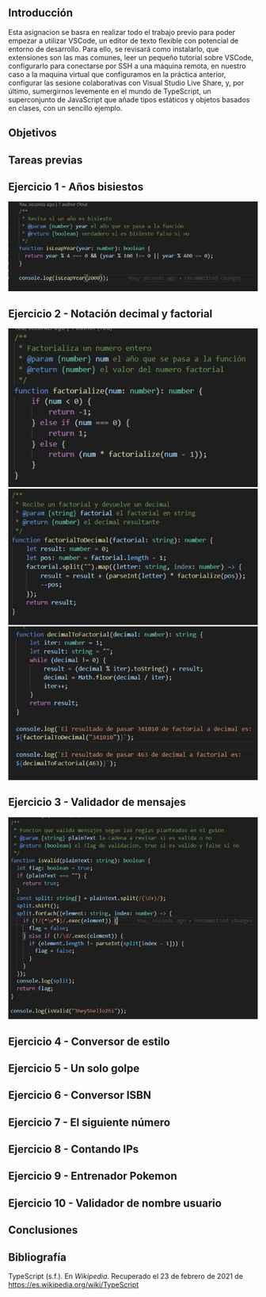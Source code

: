 ## Introducción

Esta asignacion se basra en realizar todo el trabajo previo para poder empezar a utilizar VSCode, un editor de texto flexible con potencial de entorno de desarrollo. Para ello, se revisará como instalarlo, que extensiones son las mas comunes, leer un pequeño tutorial sobre VSCode, configurarlo para conectarse por SSH a una máquina remota, en nuestro caso a la maquina virtual que configuramos en la práctica anterior, configurar las sesione colaborativas con Visual Studio Live Share, y, por último, sumergirnos levemente en el mundo de TypeScript, un superconjunto de JavaScript que añade tipos estáticos y objetos basados en clases, con un sencillo ejemplo.

## Objetivos

## Tareas previas

## Ejercicio 1 - Años bisiestos

![Ejercicio 1](img/e1.png)

## Ejercicio 2 - Notación decimal y factorial

![Ejercicio 2](img/e2-1.png)
![Ejercicio 2](img/e2-2.png)
![Ejercicio 2](img/e2-3.png)
## Ejercicio 3 - Validador de mensajes

![Ejercicio 3](img/e3.png)

## Ejercicio 4 - Conversor de estilo

## Ejercicio 5 - Un solo golpe

## Ejercicio 6 - Conversor ISBN

## Ejercicio 7 - El siguiente número

## Ejercicio 8 - Contando IPs

## Ejercicio 9 - Entrenador Pokemon

## Ejercicio 10 - Validador de nombre usuario




## Conclusiones


## Bibliografía

TypeScript (s.f.). En _Wikipedia_. Recuperado el 23 de febrero de 2021 de https://es.wikipedia.org/wiki/TypeScript
